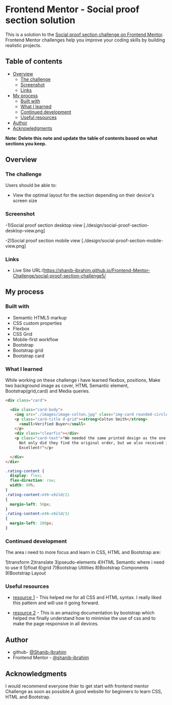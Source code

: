 # Frontend Mentor - Social proof section solution

This is a solution to the [Social proof section challenge on Frontend Mentor](https://www.frontendmentor.io/challenges/social-proof-section-6e0qTv_bA). Frontend Mentor challenges help you improve your coding skills by building realistic projects.

## Table of contents

- [Overview](#overview)
  - [The challenge](#the-challenge)
  - [Screenshot](#screenshot)
  - [Links](#links)
- [My process](#my-process)
  - [Built with](#built-with)
  - [What I learned](#what-i-learned)
  - [Continued development](#continued-development)
  - [Useful resources](#useful-resources)
- [Author](#author)
- [Acknowledgments](#acknowledgments)

**Note: Delete this note and update the table of contents based on what sections you keep.**

## Overview

### The challenge

Users should be able to:

- View the optimal layout for the section depending on their device's screen size

### Screenshot

-1)Social proof section desktop view
   [./design/social-proof-section-desktop-view.png]

-2)Social proof section mobile view
   [./design/social-proof-section-mobile-view.png]

### Links

- Live Site URL:(https://shanib-ibrahim.github.io/Frontend-Mentor-Challenge/social-proof-section-challenge5/

## My process

### Built with

- Semantic HTML5 markup
- CSS custom properties
- Flexbox
- CSS Grid
- Mobile-first workflow
- Bootstrap
- Bootstrap grid
- Bootstrap card


### What I learned

While working on these challenge i have learned flexbox, positions, Make two background image as cover, HTML Semantic element, Bootstrap(grid,card) and Media queries.

```html
<div class="card">

  <div class="card-body">
    <img src="./images/image-colton.jpg" class="img-card rounded-circle" alt="card-image">
    <p class="card-title d-grid"><strong>Colton Smith</strong>
      <small>Verified Buyer</small>
    </p>
    <div class="clearfix"></div>
    <p class="card-text">"We needed the same printed design as the one we had ordered a week prior.
      Not only did they find the original order, but we also received it in time.
      Excellent!"</p>

  </div>
</div>
```
```css
.rating-content {
  display: flex;
  flex-direction: row;
  width: 80%;
}
.rating-content:nth-child(2)
{
  margin-left: 50px;
}
.rating-content:nth-child(3)
{
  margin-left: 100px;
}

```
### Continued development

The area i need to more focus and learn in CSS, HTML and Bootstrap are:

   1)transform
   2)translate
   3)pseudo-elements
   4)HTML Semantic where i need to use it
   5)float
   6)grid
   7)Bootstrap Utilities
   8)Bootstrap Components
   9)Bootstrap Layout

### Useful resources

- [resource 1](https://developer.mozilla.org/en-US/) - This helped me for all CSS and HTML syntax. I really liked this pattern and will use it going forward.

- [resource 2](https://getbootstrap.com/docs/5.1/getting-started/introduction/) - This is an amazing documentation by bootstrap which helped me finally understand how to minimise the use of css and to make the page responsive in all devices.

## Author

- github- [@Shanib-Ibrahim](https://github.com/shanib-ibrahim)
- Frontend Mentor - [@shanib-ibrahim](https://www.frontendmentor.io/profile/shanib-ibrahim)

## Acknowledgments

I would recommend everyone thier to get start with frontend mentor Challenge as soon as possible.A good website for beginners to learn CSS, HTML and Bootstrap.
